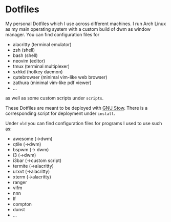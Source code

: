 <!--
File              : README.md
Author            : Anton Riedel <anton.riedel@tum.de>
Date              : 25.03.2020
Last Modified Date: 08.02.2022
Last Modified By  : Anton Riedel <anton.riedel@tum.de>
-->

# Dotfiles

My personal Dotfiles which I use across different machines. I run Arch Linux as my main operating system with a custom build of dwm as window manager.
You can find configuration files for

- alacritty (terminal emulator)
- zsh (shell)
- bash (shell)
- neovim (editor)
- tmux (terminal multiplexer)
- sxhkd (hotkey daemon)
- qutebrowser (minimal vim-like web browser)
- zathura (minimal vim-like pdf viewer)
- ...

as well as some custom scripts under `scripts`.

These Dotfiles are meant to be deployed with [GNU Stow](https://www.gnu.org/software/stow/).
There is a corresponding script for deployment under `install`.

Under `old` you can find configuration files for programs I used to use such as:

- awesome (->dwm)
- qtile (->dwm)
- bspwm (-> dwm)
- i3 (->dwm)
- i3bar (->custom script)
- termite (->alacritty)
- urxvt (->alacritty)
- xterm (->alacritty)
- ranger
- vifm
- nnn
- lf
- compton
- dunst
- ...
